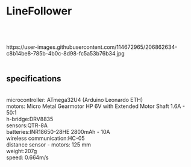 # LineFollower
<br />
<br />
<br />
https://user-images.githubusercontent.com/114672965/206862634-c8b14be8-785b-4b0c-8d98-fc5a53b76b34.jpg
<br />
<br />
  
## specifications
<br />
microcontroller: ATmega32U4 (Arduino Leonardo ETH)
<br />
motors: Micro Metal Gearmotor HP 6V with Extended Motor Shaft 1.6A - 50:1
<br />
h-bridge:DRV8835
<br />
sensors:QTR-8A
<br />
batteries:INR18650-28HE 2800mAh - 10A
<br />
wireless communication:HC-05
<br />
distance sensor - motors: 125 mm
<br />
weight:207g
<br />
speed: 0.664m/s
<br />
